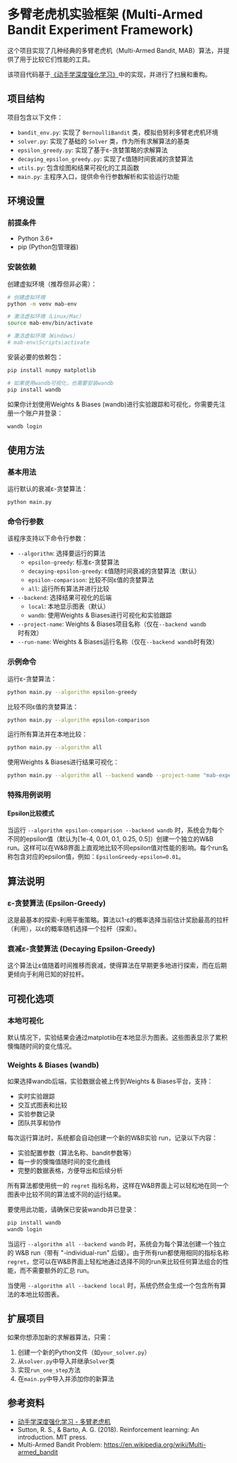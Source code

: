 # 多臂老虎机实验框架 (Multi-Armed Bandit Experiment Framework)

这个项目实现了几种经典的多臂老虎机（Multi-Armed Bandit, MAB）算法，并提供了用于比较它们性能的工具。

该项目代码基于[《动手学深度强化学习》](https://hrl.boyuai.com/chapter/1/%E5%A4%9A%E8%87%82%E8%80%81%E8%99%8E%E6%9C%BA)中的实现，并进行了扫展和重构。

## 项目结构

项目包含以下文件：

- `bandit_env.py`: 实现了 `BernoulliBandit` 类，模拟伯努利多臂老虎机环境
- `solver.py`: 实现了基础的 `Solver` 类，作为所有求解算法的基类
- `epsilon_greedy.py`: 实现了基于ε-贪婪策略的求解算法
- `decaying_epsilon_greedy.py`: 实现了ε值随时间衰减的贪婪算法
- `utils.py`: 包含绘图和结果可视化的工具函数
- `main.py`: 主程序入口，提供命令行参数解析和实验运行功能

## 环境设置

### 前提条件

- Python 3.6+
- pip (Python包管理器)

### 安装依赖

创建虚拟环境（推荐但非必需）：

```bash
# 创建虚拟环境
python -m venv mab-env

# 激活虚拟环境（Linux/Mac）
source mab-env/bin/activate

# 激活虚拟环境（Windows）
# mab-env\Scripts\activate
```

安装必要的依赖包：

```bash
pip install numpy matplotlib

# 如果使用wandb可视化，也需要安装wandb
pip install wandb
```

如果你计划使用Weights & Biases (wandb)进行实验跟踪和可视化，你需要先注册一个账户并登录：

```bash
wandb login
```

## 使用方法

### 基本用法

运行默认的衰减ε-贪婪算法：

```bash
python main.py
```

### 命令行参数

该程序支持以下命令行参数：

- `--algorithm`: 选择要运行的算法
  - `epsilon-greedy`: 标准ε-贪婪算法
  - `decaying-epsilon-greedy`: ε值随时间衰减的贪婪算法（默认）
  - `epsilon-comparison`: 比较不同ε值的贪婪算法
  - `all`: 运行所有算法并进行比较
- `--backend`: 选择结果可视化的后端
  - `local`: 本地显示图表（默认）
  - `wandb`: 使用Weights & Biases进行可视化和实验跟踪
- `--project-name`: Weights & Biases项目名称（仅在`--backend wandb`时有效）
- `--run-name`: Weights & Biases运行名称（仅在`--backend wandb`时有效）

### 示例命令

运行ε-贪婪算法：

```bash
python main.py --algorithm epsilon-greedy
```

比较不同ε值的贪婪算法：

```bash
python main.py --algorithm epsilon-comparison
```

运行所有算法并在本地比较：

```bash
python main.py --algorithm all
```

使用Weights & Biases进行结果可视化：

```bash
python main.py --algorithm all --backend wandb --project-name "mab-experiments"
```

### 特殊用例说明

#### Epsilon比较模式

当运行 `--algorithm epsilon-comparison --backend wandb` 时，系统会为每个不同的epsilon值（默认为[1e-4, 0.01, 0.1, 0.25, 0.5]）创建一个独立的W&B run。这样可以在W&B界面上直观地比较不同epsilon值对性能的影响。每个run名称包含对应的epsilon值，例如：`EpsilonGreedy-epsilon=0.01`。

## 算法说明

### ε-贪婪算法 (Epsilon-Greedy)

这是最基本的探索-利用平衡策略。算法以1-ε的概率选择当前估计奖励最高的拉杆（利用），以ε的概率随机选择一个拉杆（探索）。

### 衰减ε-贪婪算法 (Decaying Epsilon-Greedy)

这个算法让ε值随着时间推移而衰减，使得算法在早期更多地进行探索，而在后期更倾向于利用已知的好拉杆。

## 可视化选项

### 本地可视化

默认情况下，实验结果会通过matplotlib在本地显示为图表。这些图表显示了累积懊悔随时间的变化情况。

### Weights & Biases (wandb)

如果选择wandb后端，实验数据会被上传到Weights & Biases平台，支持：

- 实时实验跟踪
- 交互式图表和比较
- 实验参数记录
- 团队共享和协作

每次运行算法时，系统都会自动创建一个新的W&B实验 run，记录以下内容：

- 实验配置参数（算法名称、bandit参数等）
- 每一步的懊悔值随时间的变化曲线
- 完整的数据表格，方便导出和后续分析

所有算法都使用统一的 `regret` 指标名称，这样在W&B界面上可以轻松地在同一个图表中比较不同的算法或不同的运行结果。

要使用此功能，请确保已安装wandb并已登录：

```bash
pip install wandb
wandb login
```

当运行 `--algorithm all --backend wandb` 时，系统会为每个算法创建一个独立的 W&B run（带有 "-individual-run" 后缀）。由于所有run都使用相同的指标名称 `regret`，您可以在W&B界面上轻松地通过选择不同的run来比较任何算法组合的性能，而不需要额外的汇总 run。

当使用 `--algorithm all --backend local` 时，系统仍然会生成一个包含所有算法的本地比较图表。

## 扩展项目

如果你想添加新的求解器算法，只需：

1. 创建一个新的Python文件（如`your_solver.py`）
2. 从`solver.py`中导入并继承`Solver`类
3. 实现`run_one_step`方法
4. 在`main.py`中导入并添加你的新算法

## 参考资料

- [动手学深度强化学习 - 多臂老虎机](https://hrl.boyuai.com/chapter/1/%E5%A4%9A%E8%87%82%E8%80%81%E8%99%8E%E6%9C%BA)
- Sutton, R. S., & Barto, A. G. (2018). Reinforcement learning: An introduction. MIT press.
- Multi-Armed Bandit Problem: https://en.wikipedia.org/wiki/Multi-armed_bandit
